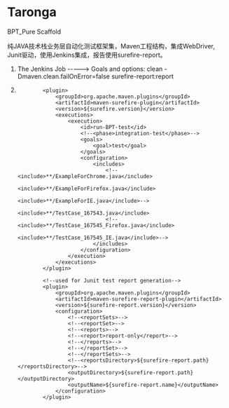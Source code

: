 # Taronga
BPT_Pure Scaffold

纯JAVA技术栈业务层自动化测试框架集，Maven工程结构，集成WebDriver, Junit驱动，使用Jenkins集成，报告使用surefire-report。

1. The Jenkins Job -----> Goals and options:
clean -Dmaven.clean.failOnError=false surefire-report:report

2. <!--surefire plugin for BPT test-->

               <plugin>
                   <groupId>org.apache.maven.plugins</groupId>
                   <artifactId>maven-surefire-plugin</artifactId>
                   <version>${surefire.version}</version>
                   <executions>
                       <execution>
                           <id>run-BPT-test</id>
                           <!--<phase>integration-test</phase>-->
                           <goals>
                               <goal>test</goal>
                           </goals>
                           <configuration>
                               <includes>
                                   <!--<include>**/ExampleForChrome.java</include>
                                   <include>**/ExampleForFirefox.java</include>
                                   <include>**/ExampleForIE.java</include>-->
                                   <include>**/TestCase_167543.java</include>
                                   <!-- <include>**/TestCase_167545_Firefox.java</include>
                                    <include>**/TestCase_167545_IE.java</include>-->
                               </includes>
                           </configuration>
                       </execution>
                   </executions>
               </plugin>

               <!--used for Junit test report generation-->
               <plugin>
                   <groupId>org.apache.maven.plugins</groupId>
                   <artifactId>maven-surefire-report-plugin</artifactId>
                   <version>${surefire-report.version}</version>
                   <configuration>
                       <!--<reportSets>-->
                       <!--<reportSet>-->
                       <!--<reports>-->
                       <!--<report>report-only</report>-->
                       <!--</reports>-->
                       <!--</reportSet>-->
                       <!--</reportSets>-->
                       <!--<reportsDirectory>${surefire-report.path}</reportsDirectory>-->
                       <outputDirectory>${surefire-report.path}</outputDirectory>
                       <outputName>${surefire-report.name}</outputName>
                   </configuration>
               </plugin>
